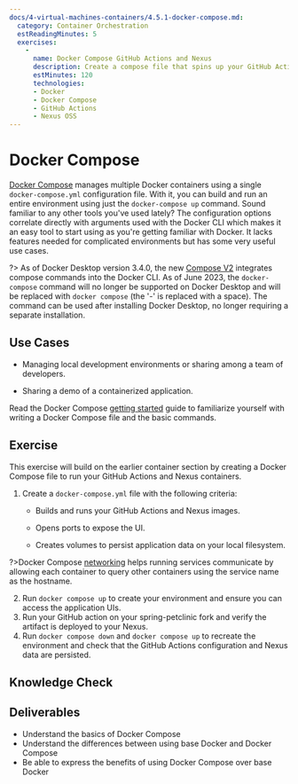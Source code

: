 ```yaml
---
docs/4-virtual-machines-containers/4.5.1-docker-compose.md:
  category: Container Orchestration
  estReadingMinutes: 5
  exercises:
    -
      name: Docker Compose GitHub Actions and Nexus
      description: Create a compose file that spins up your GitHub Actions and Nexus containers, exposing ports, and using volumes for persistent storage
      estMinutes: 120
      technologies:
      - Docker
      - Docker Compose
      - GitHub Actions
      - Nexus OSS
---
```


# Docker Compose

[Docker Compose](https://docs.docker.com/compose/) manages multiple Docker containers using a single `docker-compose.yml` configuration file. With it, you can build and run an entire environment using just the `docker-compose up` command. Sound familiar to any other tools you've used lately? The configuration options correlate directly with arguments used with the Docker CLI which makes it an easy tool to start using as you're getting familiar with Docker. It lacks features needed for complicated environments but has some very useful use cases.

?> As of Docker Desktop version 3.4.0, the new [Compose V2](https://docs.docker.com/compose/cli-command/) integrates compose commands into the Docker CLI. As of June 2023, the `docker-compose` command will no longer be supported on Docker Desktop and will be replaced with `docker compose` (the '-' is replaced with a space). The command can be used after installing Docker Desktop, no longer requiring a separate installation.

## Use Cases

- Managing local development environments or sharing among a team of developers.

- Sharing a demo of a containerized application.

Read the Docker Compose [getting started](https://docs.docker.com/compose/gettingstarted/) guide to familiarize yourself with writing a Docker Compose file and the basic commands.

## Exercise

This exercise will build on the earlier container section by creating a Docker Compose file to run your GitHub Actions and Nexus containers.

1. Create a `docker-compose.yml` file with the following criteria:

    - Builds and runs your GitHub Actions and Nexus images.

    - Opens ports to expose the UI.

    - Creates volumes to persist application data on your local filesystem.

?>Docker Compose [networking](https://docs.docker.com/compose/networking/) helps running services communicate by allowing each container to query other containers using the service name as the hostname.

2. Run `docker compose up` to create your environment and ensure you can access the application UIs.
3. Run your GitHub action on your spring-petclinic fork and verify the artifact is deployed to your Nexus.
4. Run `docker compose down` and `docker compose up` to recreate the environment and check that the GitHub Actions configuration and Nexus data are persisted.

## Knowledge Check

<div class="quizdown">
  <div id="chapter-4/4.5.1/docker-compose-quiz.js"></div>
</div>

## Deliverables

- Understand the basics of Docker Compose
- Understand the differences between using base Docker and Docker Compose
- Be able to express the benefits of using Docker Compose over base Docker
